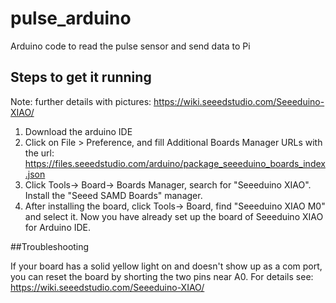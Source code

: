 # pulse_arduino

Arduino code to read the pulse sensor and send data to Pi

## Steps to get it running
Note: further details with pictures: https://wiki.seeedstudio.com/Seeeduino-XIAO/

1. Download the arduino IDE
2. Click on File > Preference, and fill Additional Boards Manager URLs with the url: https://files.seeedstudio.com/arduino/package_seeeduino_boards_index.json
3. Click Tools-> Board-> Boards Manager, search for "Seeeduino XIAO". Install the "Seeed SAMD Boards" manager.
4. After installing the board, click Tools-> Board, find "Seeeduino XIAO M0" and select it. Now you have already set up the board of Seeeduino XIAO for Arduino IDE.

##Troubleshooting

If your board has a solid yellow light on and doesn't show up as a com port, you can reset the board by shorting the two pins near A0. For details see: https://wiki.seeedstudio.com/Seeeduino-XIAO/
